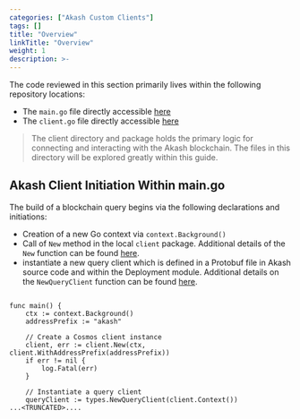 ```yaml
---
categories: ["Akash Custom Clients"]
tags: []
title: "Overview"
linkTitle: "Overview"
weight: 1
description: >-
---
```


The code reviewed in this section primarily lives within the following repository locations:

- The `main.go` file directly accessible [here](https://github.com/chainzero/akash-client/blob/main/akashrpcclient_queryonly/main.go)
- The `client.go` file directly accessible [here](https://github.com/chainzero/akash-client/blob/main/akashrpcclient_queryonly/client/client.go)

> The client directory and package holds the primary logic for connecting and interacting with the Akash blockchain. The files in this directory will be explored greatly within this guide.

## Akash Client Initiation Within main.go

The build of a blockchain query begins via the following declarations and initiations:

- Creation of a new Go context via `context.Background()`
- Call of `New` method in the local `client` package. Additional details of the `New` function can be found [here](/docs/docs/akash-custom-clients/akash-client---query-only/akash-client-creation/client-new-function/).
- instantiate a new query client which is defined in a Protobuf file in Akash source code and within the Deployment module. Additional details on the `NewQueryClient` function can be found [here](/docs/docs/akash-custom-clients/akash-client---query-only/akash-client-creation/newqueryclient-method/).

```

func main() {
	ctx := context.Background()
	addressPrefix := "akash"

	// Create a Cosmos client instance
	client, err := client.New(ctx, client.WithAddressPrefix(addressPrefix))
	if err != nil {
		log.Fatal(err)
	}

	// Instantiate a query client
	queryClient := types.NewQueryClient(client.Context())
...<TRUNCATED>....
```
